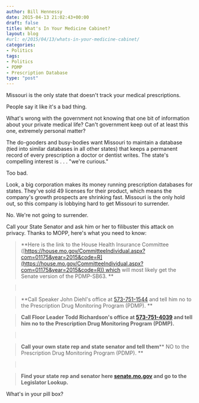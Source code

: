 ```yaml
---
author: Bill Hennessy
date: 2015-04-13 21:02:43+00:00
draft: false
title: What's In Your Medicine Cabinet?
layout: blog
#url: e/2015/04/13/whats-in-your-medicine-cabinet/
categories:
- Politics
tags:
- Politics
- PDMP
- Prescription Database
type: "post"
---
```


Missouri is the only state that doesn't track your medical prescriptions.

People say it like it's a bad thing.

What's wrong with the government not knowing that one bit of information about your private medical life? Can't government keep out of at least this one, extremely personal matter?

The do-gooders and busy-bodies want Missouri to maintain a database (tied into similar databases in all other states) that keeps a permanent record of every prescription a doctor or dentist writes. The state's compelling interest is . . . "we're curious."

Too bad.

Look, a big corporation makes its money running prescription databases for states. They've sold 49 licenses for their product, which means the company's growth prospects are shrinking fast. Missouri is the only hold out, so this company is lobbying hard to get Missouri to surrender.

No. We're not going to surrender.

Call your State Senator and ask him or her to filibuster this attack on privacy. Thanks to MOPP, here's what you need to know:



> 

> 
> **Here is the link to the House Health Insurance Committee ([https://house.mo.gov/CommitteeIndividual.aspx?com=01175&year=2015&code=R](https://house.mo.gov/CommitteeIndividual.aspx?com=01175&year=2015&code=R)) which will most likely get the Senate version of the PDMP-SB63. **
> 
> 

> 
>  
> 
> 

> 
> **Call Speaker John Diehl's office at [573-751-1544](tel:573-751-1544) and tell him no to the Prescription Drug Monitoring Program (PDMP). **
> 
> 

> 
> **Call Floor Leader Todd Richardson's office at [573-751-4039](tel:573-751-4039) and tell him no to the Prescription Drug Monitoring Program (PDMP).**
> 
> 

> 
>  
> 
> 

> 
> **Call your own state rep and state senator and tell them**** NO to the Prescription Drug Monitoring Program (PDMP). **
> 
> 

> 
>  
> 
> 

> 
> **Find your state rep and senator here [senate.mo.gov](https://senate.mo.gov/) and go to the Legislator Lookup.**
> 
> 



What's in your pill box?
